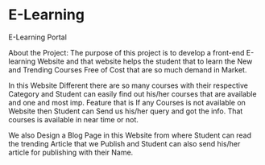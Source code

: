 # E-Learning
E-Learning Portal<br> 

About the Project: 
The purpose of this project is to develop a front-end E-learning Website and that website helps the student that to learn the New and Trending Courses Free of Cost that are so much demand in Market.

In this Website Different there are so many courses with their respective Category and Student can easily find out his/her courses that are available and one and most imp. Feature that is If any Courses is not available on Website then Student can Send us his/her query and got the info. That courses is available in near time or not.

We also Design a Blog Page in this Website from where Student can read the trending Article that we Publish and Student can also send his/her article for publishing with their Name.



